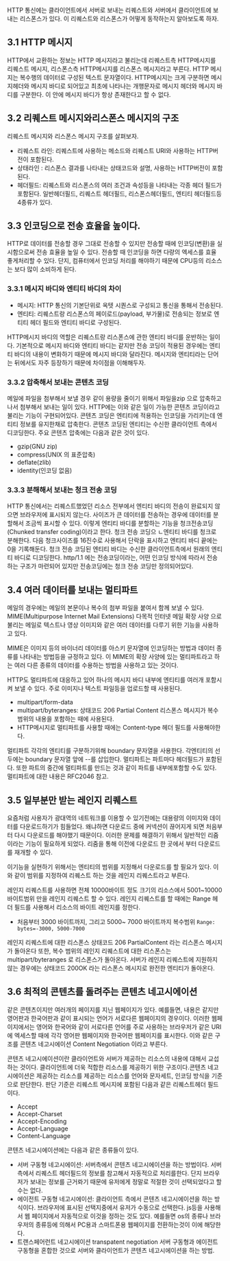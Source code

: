 HTTP 통신에는 클라이언트에서 서버로 보내는 리퀘스트와 서버에서 클라이언트에 보내는 리스폰스가 있다. 이 리퀘스트와 리스폰스가 어떻게 동작하는지 알아보도록 하자.

## 3.1 HTTP 메시지

HTTP에서 교환하는 정보는 HTTP 메시지라고 불리는데 리퀘스트측 HTTP메시지를 리퀘스트 메시지, 리스폰스측 HTTP메시지를 리스폰스 메시지라고 부른다. 
HTTP 메시지는 복수행의 데이터로 구성된 텍스트 문자열이다. HTTP메시지는 크게 구분하면 메시지헤더와 메시지 바디로 되어있고 최초에 나타나는 개행문자로 메시지 헤더와 메시지 바디를 구분한다. 이 안에 메시지 바디가 항상 존재한다고 할 수 없다. 

## 3.2 리퀘스트 메시지와리스폰스 메시지의 구조 

리퀘스트 메시지와 리스폰스 메시지 구조를 살펴보자.

- 리퀘스트 라인: 리퀘스트에 사용하는 메소드와 리퀘스트 URI와 사용하는 HTTP버전이 포함된다.
- 상태라인 : 리스폰스 결과를 나타내는 상태코드와 설명, 사용하는 HTTP버전이 포함된다. 
- 헤더필드: 리퀘스트와 리스폰스의 여러 조건과 속성등을 나타내는 각종 헤더 필드가 포함된다. 일반헤더필드, 리퀘스트 헤더필드, 리스폰스헤더필드, 엔티티 헤더필드등 4종류가 있다.

## 3.3 인코딩으로 전송 효율을 높이다.
HTTP로 데이터를 전송할 경우 그대로 전송할 수 있지만 전송할 때에 인코딩(변환)을 실시함으로써 전송 효율을 높일 수 있다.
전송할 때 인코딩을 하면 다량의 엑세스를 효율 좋게처리할 수 있다. 단지, 컴퓨터에서 인코딩 처리를 해야하기 때문에 CPU등의 리소스는 보다 많이 소비하게 된다.

### 3.3.1 메시지 바디와 엔티티 바디의 차이
- 메시지: HTTP 통신의 기본단위로 옥텟 시퀀스로 구성되고 통신을 통해서 전송된다.
- 엔티티: 리퀘스트랑 리스폰스의 페이로드(payload, 부가물)로 전송되는 정보로 엔티티 헤더 필드와 엔티티 바디로 구성된다.


HTTP메시지 바디의 역할은 리퀘스트랑 리스폰스에 관한 엔티티 바디를 운반하는 일이다. 기본적으로 메시지 바디와 엔티티 바디는 같지만 전송 코딩이 적용된 경우에는 엔티티 바디의 내용이 변화하기 때문에 메시지 바디와 달라진다. 메시지와 엔티티라는 단어는 뒤에서도 자주 등장하기 때문에 차이점을 이해해두자.


### 3.3.2 압축해서 보내는 콘텐츠 코딩
메일에 파일을 첨부해서 보낼 경우 같이 용량을 줄이기 위해서 파일을zip 으로 압축하고 나서 첨부해서 보내는 일이 있다. HTTP에는 이와 같은 일이 가능한 콘텐츠 코딩이라고 불리는 기능이 구현되어있다. 콘텐츠 코딩은 엔티티에 적용하는 인코딩을 가리키는데 엔티티 정보를 유지한채로 압축한다. 콘텐츠 코딩된 엔티티는 수신한 클라이언트 측에서 디코딩한다. 주요 콘텐츠 압축에는 다음과 같은 것이 있다.
- gzip(GNU zip)
- compress(UNIX 의 표준압축)
- deflate(zlib)
- identity(인코딩 없음)


### 3.3.3 분해해서 보내는 청크 전송 코딩

HTTP 통신에서는 리퀘스트했었던 리소스 전부에서 엔티티 바디의 전송이 완료되지 않으면 브라우저에 표시되지 않는다. 사이즈가 큰 데이터를 전송하는 경우에 데이터를 분할해서 조금씩 표시할 수 있다. 이렇게 엔티티 바디를 분할하는 기능을 청크전송코딩(Chunked transfer coding)이라고 한다.
청크 전송 코딩으 ㄴ엔티티 바디를 청크로 분해한다. 다음 청크사이즈를 16진수로 사용해서 단락을 표시하고 엔티티 바디 끝에는 0을 기록해둔다. 청크 전송 코딩된 엔티티 바디는 수신한 클라이언트측에서 원래의 엔티티 바디로 디코딩한다. http/1.1 에는 전송코딩이라는, 어떤 인코딩 방식에 따라서 전송하는 구조가 마련되어 있지만 전송코딩에는 청크 전송 코딩만 정의되어있다. 

## 3.4 여러 데이터를 보내는 멀티파트

메일의 경우에는 메일의 본문이나 복수의 첨부 파일을 붙여서 함께 보낼 수 있다. MIME(Multipurpose Internet Mail Extensions) 다목적 인터넷 메일 확장 사양 으로 불리는 메일로 텍스트나 영상 이미지와 같은 여러 데이터를 다루기 위한 기능을 사용하고 있다.

MIME은 이미지 등의 바이너리 데이터를 아스키 문자열에 인코딩하는 방법과 데이터 종류를 나타내는 방법등을 규정하고 있다. 이 MIME의 확장 사양에 있는 멀티파트라고 하는 여러 다른 종류의 데이터를 수용하는 방법을 사용하고 있는 것이다.

HTTP도 멀티파트에 대응하고 있어 하나의 메시지 바디 내부에 엔티티를 여러개 포함시켜 보낼 수 있다. 주로 이미지나 텍스트 파일등을 업로드할 때 사용된다.

- multipart/form-data
- multipart/byteranges: 상태코드 206 Partial Content 리스폰스 메시지가 복수 범위의 내용을 포함하는 때에 사용된다. 
- HTTP메시지로 멀티파트를 사용할 때에는 Content-type 헤더 필드를 사용해야한다.

멀티파트 각각의 엔티티를 구분하기위해 boundary 문자열을 사용한다. 각엔티티의 선두에는 boundary 문자열 앞에 --를 삽입한다. 멀티파트는 파트마다 헤더필드가 포함된다. 또한 파트의 중간에 멀티파트를 만드는 것과 같이 파트를 내부에포함할 수도 있다. 멀티파트에 대한 내용은 RFC2046 참고.

## 3.5 일부분만 받는 레인지 리퀘스트 

요즘처럼 사용자가 광대역의 네트워크를 이용할 수 있기전에는 대용량의 이미지와 데이터를 다운로드하기가 힘들었다.
왜냐하면 다운로드 중에 커넥션이 끊어지게 되면 처음부터 다시 다운로드를 해야했기 때문이다. 이러한 문제를 해결하기 위해서 일반적인 리줌이라는 기능이 필요하게 되었다. 리줌을 통해 이전에 다운로드 한 곳에서 부터 다운로드를 재개할 수 있다.

이기능을 실현하기 위해서는 엔티티의 범위를 지정해서 다운로드를 할 필요가 있다. 이와 같이 범위를 지정하여 리퀘스트 하는 것을 레인지 리퀘스트라고 부른다.

레인지 리퀘스트를 사용하면 전체 10000바이트 정도 크기의 리소스에서 5001~10000바이트범위 만을 레인지 리퀘스트 할 수 있다. 레인지 리퀘스트를 할 때에는  Range 헤더 필드를 사용해서 리소스의 바이트 레인지를 정한다.

- 처음부터 3000 바이트까지, 그리고 5000~ 7000 바이트까지 복수범위
`Range: bytes=-3000, 5000-7000`

레인지 리퀘스트에 대한 리스폰스 상태코드 206 PartialContent  라는 리스폰스 메시지가 돌아온다 또한, 복수 범위의 레인지 리퀘스트에 대한 리스폰스는 multipart/byteranges 로 리스폰스가 돌아온다. 서버가 레인지 리퀘스트에 지원하지 않는 경우에는 상태코드 200OK 라는 리스폰스 메시지로 완전한 엔티티가 돌아온다. 

## 3.6 최적의 콘텐츠를 돌려주는 콘텐츠 네고시에이션

같은 콘텐츠이지만 여러개의 페이지를 지닌 웹페이지가 있다. 예를들면, 내용은 같지만 영어판과 한국어판과 같이 표시되는 언어가 서로다른 웹페이지의 경우이다.
이러한 웹페이지에서는 영어와 한국어와 같이 서로다른 언어를 주로 사용하는 브라우저가 같은 URI에 엑세스할 때에 각각 영어판 웹페이지와 한국어판 웹페이지를 표시한다. 이와 같은 구조를 콘텐츠 네고시에이션 Content Negotiation 이라고 부른다.

콘텐츠 네고시에이션이란 클라이언트와 서버가 제공하는 리소스의 내용에 대해서 교섭하는 것이다. 클라이언트에 더욱 적합한 리소스를 제공하기 위한 구조이다.콘텐츠 네고시에이션은 제공하는 리소스를 제공하는 리소스를 언어와 문자세트, 인코딩 방식을 기준으로 판단한다. 판단 기준은 리퀘스트 메시지에 포함된 다음과 같은 리퀘스트헤더 필드이다. 

- Accept
- Accept-Charset
- Accept-Encoding
- Accept-Language
- Content-Language

콘텐츠 네고시에이션에는 다음과 같은 종류들이 있다.

- 서버 구동형 네고시에이션: 서버측에서 콘텐츠 네고시에이션을 하는 방법이다. 서버측에서 리퀘스트 헤더필드의 정보를 참고해서 자동적으로 처리를한다. 단지 브라우저가 보내는 정보를 근거롸기 때문에 유저에게 정말로 적절한 것이 선택되었다고 할 수는 없다.
- 에이전트 구동형 네고시에이션: 클라이언트 측에서 콘텐츠 네고시에이션을 하는 방식이다. 브라우저에 표시된 선택지중에서 유저가 수동으로 선택한다. js등을 사용해서 웹 페이지에서 자동적으로 이것을 정하는 것도 있다. 예를들면 os의 종류나 브라우저의 종류등에 의해서 PC용과 스마트폰용 웹페이지를 전환하는것이 이에 해당한다.
- 트랜스페어런트 네고시에이션 transpatent negotiation 서버 구동형과 에이전트 구동형을 혼합한 것으로 서버와 클라이언트가 콘텐츠 네고시에이션을 하는 방법.


